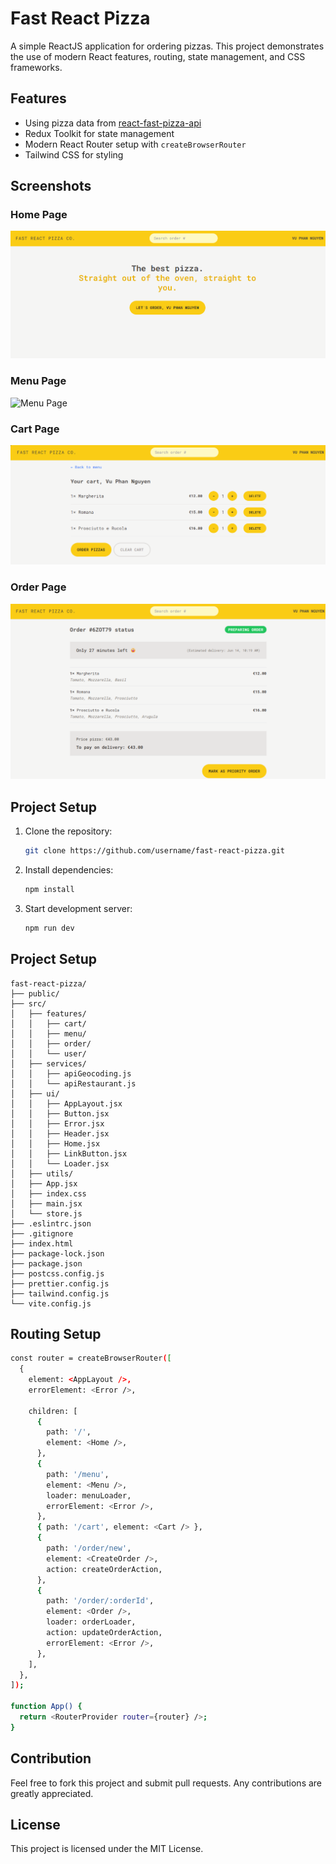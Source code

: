 # Fast React Pizza

A simple ReactJS application for ordering pizzas. This project demonstrates the use of modern React features, routing, state management, and CSS frameworks.

## Features

- Using pizza data from [react-fast-pizza-api](https://react-fast-pizza-api.onrender.com/api)
- Redux Toolkit for state management
- Modern React Router setup with `createBrowserRouter`
- Tailwind CSS for styling

## Screenshots
### Home Page
![Home Page](./screenshots/home.png)

### Menu Page
![Menu Page](./screenshots/menu-page-screenshot.png)

### Cart Page
![Cart Page](./screenshots/cart.png)

### Order Page
![Order Page](./screenshots/order.png)

## Project Setup

1. Clone the repository:
   ```sh
   git clone https://github.com/username/fast-react-pizza.git

2. Install dependencies:
   ```sh
   npm install

3. Start development server:
   ```sh
   npm run dev

## Project Setup
```
fast-react-pizza/
├── public/
├── src/
│   ├── features/
│   │   ├── cart/
│   │   ├── menu/
│   │   ├── order/
│   │   └── user/
│   ├── services/
│   │   ├── apiGeocoding.js
│   │   └── apiRestaurant.js
│   ├── ui/
│   │   ├── AppLayout.jsx
│   │   ├── Button.jsx
│   │   ├── Error.jsx
│   │   ├── Header.jsx
│   │   ├── Home.jsx
│   │   ├── LinkButton.jsx
│   │   └── Loader.jsx
│   ├── utils/
│   ├── App.jsx
│   ├── index.css
│   ├── main.jsx
│   └── store.js
├── .eslintrc.json
├── .gitignore
├── index.html
├── package-lock.json
├── package.json
├── postcss.config.js
├── prettier.config.js
├── tailwind.config.js
└── vite.config.js

```

## Routing Setup
```sh
const router = createBrowserRouter([
  {
    element: <AppLayout />,
    errorElement: <Error />,

    children: [
      {
        path: '/',
        element: <Home />,
      },
      {
        path: '/menu',
        element: <Menu />,
        loader: menuLoader,
        errorElement: <Error />,
      },
      { path: '/cart', element: <Cart /> },
      {
        path: '/order/new',
        element: <CreateOrder />,
        action: createOrderAction,
      },
      {
        path: '/order/:orderId',
        element: <Order />,
        loader: orderLoader,
        action: updateOrderAction,
        errorElement: <Error />,
      },
    ],
  },
]);

function App() {
  return <RouterProvider router={router} />;
}
```

## Contribution
Feel free to fork this project and submit pull requests. Any contributions are greatly appreciated.

## License
This project is licensed under the MIT License.
